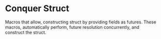 # Conquer Struct

Macros that allow, constructing struct by providing fields as futures.
These macros, automatically perform, future resolution concurrently,
and construct the struct.
